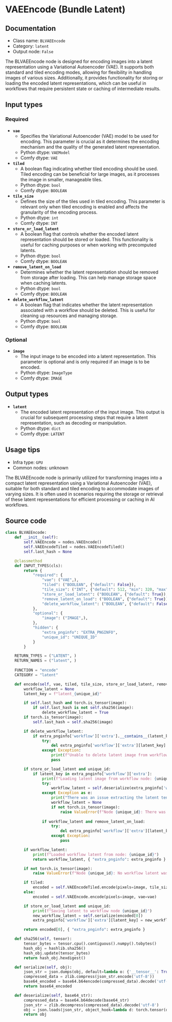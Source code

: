 # VAEEncode (Bundle Latent)
## Documentation
- Class name: `BLVAEEncode`
- Category: `latent`
- Output node: `False`

The BLVAEEncode node is designed for encoding images into a latent representation using a Variational Autoencoder (VAE). It supports both standard and tiled encoding modes, allowing for flexibility in handling images of various sizes. Additionally, it provides functionality for storing or loading the encoded latent representations, which can be useful in workflows that require persistent state or caching of intermediate results.
## Input types
### Required
- **`vae`**
    - Specifies the Variational Autoencoder (VAE) model to be used for encoding. This parameter is crucial as it determines the encoding mechanism and the quality of the generated latent representation.
    - Python dtype: `VAEModel`
    - Comfy dtype: `VAE`
- **`tiled`**
    - A boolean flag indicating whether tiled encoding should be used. Tiled encoding can be beneficial for large images, as it processes the image in smaller, manageable tiles.
    - Python dtype: `bool`
    - Comfy dtype: `BOOLEAN`
- **`tile_size`**
    - Defines the size of the tiles used in tiled encoding. This parameter is relevant only when tiled encoding is enabled and affects the granularity of the encoding process.
    - Python dtype: `int`
    - Comfy dtype: `INT`
- **`store_or_load_latent`**
    - A boolean flag that controls whether the encoded latent representation should be stored or loaded. This functionality is useful for caching purposes or when working with precomputed latents.
    - Python dtype: `bool`
    - Comfy dtype: `BOOLEAN`
- **`remove_latent_on_load`**
    - Determines whether the latent representation should be removed from storage after loading. This can help manage storage space when caching latents.
    - Python dtype: `bool`
    - Comfy dtype: `BOOLEAN`
- **`delete_workflow_latent`**
    - A boolean flag that indicates whether the latent representation associated with a workflow should be deleted. This is useful for cleaning up resources and managing storage.
    - Python dtype: `bool`
    - Comfy dtype: `BOOLEAN`
### Optional
- **`image`**
    - The input image to be encoded into a latent representation. This parameter is optional and is only required if an image is to be encoded.
    - Python dtype: `ImageType`
    - Comfy dtype: `IMAGE`
## Output types
- **`latent`**
    - The encoded latent representation of the input image. This output is crucial for subsequent processing steps that require a latent representation, such as decoding or manipulation.
    - Python dtype: `dict`
    - Comfy dtype: `LATENT`
## Usage tips
- Infra type: `GPU`
- Common nodes: unknown

The BLVAEEncode node is primarily utilized for transforming images into a compact latent representation using a Variational Autoencoder (VAE), suitable for both standard and tiled encoding to accommodate images of varying sizes. It is often used in scenarios requiring the storage or retrieval of these latent representations for efficient processing or caching in AI workflows.
## Source code
```python
class BLVAEEncode:
    def __init__(self):
        self.VAEEncode = nodes.VAEEncode()
        self.VAEEncodeTiled = nodes.VAEEncodeTiled()
        self.last_hash = None

    @classmethod
    def INPUT_TYPES(cls):
        return {
            "required": {
                "vae": ("VAE",),
                "tiled": ("BOOLEAN", {"default": False}),
                "tile_size": ("INT", {"default": 512, "min": 320, "max": 4096, "step": 64}),
                "store_or_load_latent": ("BOOLEAN", {"default": True}),
                "remove_latent_on_load": ("BOOLEAN", {"default": True}),
                "delete_workflow_latent": ("BOOLEAN", {"default": False})
            },
            "optional": {
                "image": ("IMAGE",),
            },
            "hidden": {
                "extra_pnginfo": "EXTRA_PNGINFO",
                "unique_id": "UNIQUE_ID"
            }
        }

    RETURN_TYPES = ("LATENT", )
    RETURN_NAMES = ("latent", )
    
    FUNCTION = "encode"
    CATEGORY = "latent"

    def encode(self, vae, tiled, tile_size, store_or_load_latent, remove_latent_on_load, delete_workflow_latent, image=None, extra_pnginfo=None, unique_id=None):
        workflow_latent = None
        latent_key = f"latent_{unique_id}"

        if self.last_hash and torch.is_tensor(image):
            if self.last_hash is not self.sha256(image):
                delete_workflow_latent = True
        if torch.is_tensor(image):
            self.last_hash = self.sha256(image)

        if delete_workflow_latent:
            if extra_pnginfo['workflow']['extra'].__contains__(latent_key):
                try:
                    del extra_pnginfo['workflow']['extra'][latent_key]
                except Exception:
                    print(f"Unable to delete latent image from workflow node: {unqiue_id}")
                    pass

        if store_or_load_latent and unique_id:
            if latent_key in extra_pnginfo['workflow']['extra']:
                print(f"Loading latent image from workflow node: {unique_id}")
                try:
                    workflow_latent = self.deserialize(extra_pnginfo['workflow']['extra'][latent_key])
                except Exception as e:
                    print("There was an issue extracting the latent tensor from the workflow. Is it corrupted?")
                    workflow_latent = None
                    if not torch.is_tensor(image):
                        raise ValueError(f"Node {unique_id}: There was no image provided, and workflow latent missing. Unable to proceed.")
                
                if workflow_latent and remove_latent_on_load:
                    try:
                        del extra_pnginfo['workflow']['extra'][latent_key]
                    except Exception:
                        pass

        if workflow_latent:
            print(f"Loaded workflow latent from node: {unique_id}")
            return workflow_latent, { "extra_pnginfo": extra_pnginfo }

        if not torch.is_tensor(image):
            raise ValueError(f"Node {unique_id}: No workflow latent was loaded, and no image provided to encode. Unable to proceed. ")

        if tiled:
            encoded = self.VAEEncodeTiled.encode(pixels=image, tile_size=tile_size, vae=vae)
        else:
            encoded = self.VAEEncode.encode(pixels=image, vae=vae)

        if store_or_load_latent and unique_id:
            print(f"Saving latent to workflow node {unique_id}")
            new_workflow_latent = self.serialize(encoded[0])
            extra_pnginfo['workflow']['extra'][latent_key] = new_workflow_latent

        return encoded[0], { "extra_pnginfo": extra_pnginfo }

    def sha256(self, tensor):
        tensor_bytes = tensor.cpu().contiguous().numpy().tobytes()
        hash_obj = hashlib.sha256()
        hash_obj.update(tensor_bytes)
        return hash_obj.hexdigest()

    def serialize(self, obj):
        json_str = json.dumps(obj, default=lambda o: {'__tensor__': True, 'value': o.cpu().numpy().tolist()} if torch.is_tensor(o) else o.__dict__)
        compressed_data = zlib.compress(json_str.encode('utf-8'))
        base64_encoded = base64.b64encode(compressed_data).decode('utf-8')
        return base64_encoded

    def deserialize(self, base64_str):
        compressed_data = base64.b64decode(base64_str)
        json_str = zlib.decompress(compressed_data).decode('utf-8')
        obj = json.loads(json_str, object_hook=lambda d: torch.tensor(d['value']) if '__tensor__' in d else d)
        return obj

```
